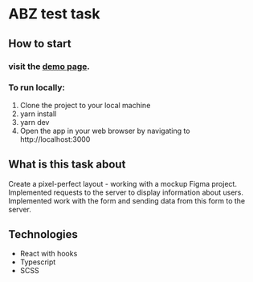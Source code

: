 # ABZ test task

## How to start

### visit the [demo page](https://yuriy-khoptyanii.github.io/ABZ_testTask).

### To run locally:

1. Clone the project to your local machine
2. yarn install
3. yarn dev
4. Open the app in your web browser by navigating to http://localhost:3000

## What is this task about
Create a pixel-perfect layout - working with a mockup Figma project.
Implemented requests to the server to display information about users.
Implemented work with the form and sending data from this form to the server. 


## Technologies

- React with hooks
- Typescript
- SCSS
